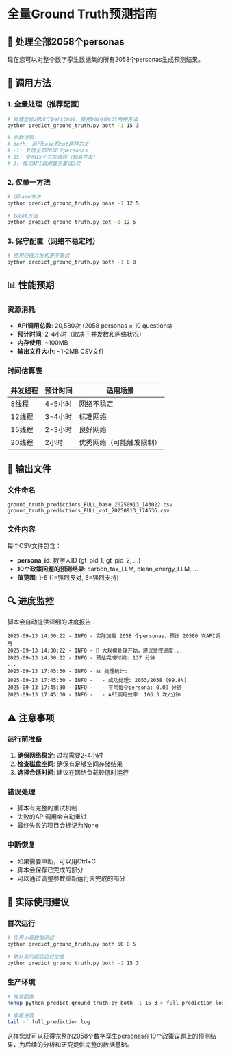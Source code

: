# 全量Ground Truth预测指南

## 🎯 处理全部2058个personas

现在您可以对整个数字孪生数据集的所有2058个personas生成预测结果。

## 🚀 调用方法

### **1. 全量处理（推荐配置）**

```bash
# 处理全部2058个personas，使用base和cot两种方法
python predict_ground_truth.py both -1 15 3

# 参数说明:
# both: 运行base和cot两种方法
# -1: 处理全部2058个personas
# 15: 使用15个并发线程（较高并发）
# 3: 每次API调用最多重试3次
```

### **2. 仅单一方法**

```bash
# 仅base方法
python predict_ground_truth.py base -1 12 5

# 仅cot方法  
python predict_ground_truth.py cot -1 12 5
```

### **3. 保守配置（网络不稳定时）**

```bash
# 使用较低并发和更多重试
python predict_ground_truth.py both -1 8 8
```

## 📊 性能预期

### **资源消耗**
- **API调用总数**: 20,580次 (2058 personas × 10 questions)
- **预计时间**: 2-4小时（取决于并发数和网络状况）
- **内存使用**: ~100MB
- **输出文件大小**: ~1-2MB CSV文件

### **时间估算表**

| 并发线程 | 预计时间 | 适用场景 |
|----------|----------|----------|
| 8线程 | 4-5小时 | 网络不稳定 |
| 12线程 | 3-4小时 | 标准网络 |
| 15线程 | 2-3小时 | 良好网络 |
| 20线程 | 2小时 | 优秀网络（可能触发限制）|

## 📝 输出文件

### **文件命名**
```
ground_truth_predictions_FULL_base_20250913_143022.csv
ground_truth_predictions_FULL_cot_20250913_174536.csv
```

### **文件内容**
每个CSV文件包含：
- **persona_id**: 数字人ID (gt_pid_1, gt_pid_2, ...)
- **10个政策问题的预测结果**: carbon_tax_LLM, clean_energy_LLM, ...
- **值范围**: 1-5 (1=强烈反对, 5=强烈支持)

## 🔍 进度监控

脚本会自动提供详细的进度报告：

```
2025-09-13 14:30:22 - INFO - 实际加载 2058 个personas，预计 20580 次API调用
2025-09-13 14:30:22 - INFO - 🚀 大规模处理开始，建议监控进度...
2025-09-13 14:30:22 - INFO - 预估完成时间: 137 分钟
...
2025-09-13 17:45:30 - INFO - 📊 处理统计:
2025-09-13 17:45:30 - INFO -   - 成功处理: 2053/2058 (99.8%)
2025-09-13 17:45:30 - INFO -   - 平均每个persona: 0.09 分钟
2025-09-13 17:45:30 - INFO -   - API调用效率: 106.3 次/分钟
```

## ⚠️ 注意事项

### **运行前准备**
1. **确保网络稳定**: 过程需要2-4小时
2. **检查磁盘空间**: 确保有足够空间存储结果
3. **选择合适时间**: 建议在网络负载较低时运行

### **错误处理**
- 脚本有完整的重试机制
- 失败的API调用会自动重试
- 最终失败的项目会标记为None

### **中断恢复**
- 如果需要中断，可以用Ctrl+C
- 脚本会保存已完成的部分
- 可以通过调整参数重新运行未完成的部分

## 🎯 实际使用建议

### **首次运行**
```bash
# 先用小量数据测试
python predict_ground_truth.py both 50 8 5

# 确认无问题后运行全量
python predict_ground_truth.py both -1 15 3
```

### **生产环境**
```bash
# 推荐配置
nohup python predict_ground_truth.py both -1 15 3 > full_prediction.log 2>&1 &

# 查看进度
tail -f full_prediction.log
```

这样您就可以获得完整的2058个数字孪生personas在10个政策议题上的预测结果，为后续的分析和研究提供完整的数据基础。